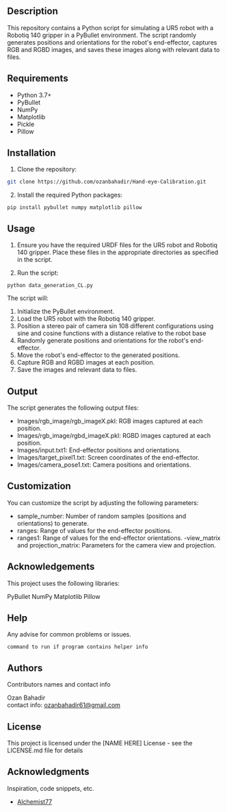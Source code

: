 ## Description
This repository contains a Python script for simulating a UR5 robot with a Robotiq 140 gripper in a PyBullet environment. The script randomly generates positions and orientations for the robot's end-effector, captures RGB and RGBD images, and saves these images along with relevant data to files.
## Requirements

- Python 3.7+
- PyBullet
- NumPy
- Matplotlib
- Pickle
- Pillow


## Installation

1. Clone the repository:

```sh
git clone https://github.com/ozanbahadir/Hand-eye-Calibration.git
```
2. Install the required Python packages:
```
pip install pybullet numpy matplotlib pillow

```

## Usage
1. Ensure you have the required URDF files for the UR5 robot and Robotiq 140 gripper. Place these files in the appropriate directories as specified in the script.

2. Run the script:
```
python data_generation_CL.py
```
The script will:

1. Initialize the PyBullet environment.
2. Load the UR5 robot with the Robotiq 140 gripper.
3. Position a stereo pair of camera sin 108 different configurations using sine and cosine functions with a distance relative to the robot base
4. Randomly generate positions and orientations for the robot's end-effector.
5. Move the robot's end-effector to the generated positions.
6. Capture RGB and RGBD images at each position.
7. Save the images and relevant data to files.

## Output
The script generates the following output files:

- Images/rgb_image/rgb_imageX.pkl: RGB images captured at each position.
- Images/rgb_image/rgbd_imageX.pkl: RGBD images captured at each position.
- Images/input.txt1: End-effector positions and orientations.
- Images/target_pixel1.txt: Screen coordinates of the end-effector.
- Images/camera_pose1.txt: Camera positions and orientations.

## Customization
You can customize the script by adjusting the following parameters:

- sample_number: Number of random samples (positions and orientations) to generate.
- ranges: Range of values for the end-effector positions.
- ranges1: Range of values for the end-effector orientations.
-view_matrix and projection_matrix: Parameters for the camera view and projection.

## Acknowledgements
This project uses the following libraries:

PyBullet
NumPy
Matplotlib
Pillow

## Help

Any advise for common problems or issues.
```
command to run if program contains helper info
```

## Authors

Contributors names and contact info

Ozan Bahadir  
contact info: ozanbahadir61@gmail.com

## License

This project is licensed under the [NAME HERE] License - see the LICENSE.md file for details

## Acknowledgments

Inspiration, code snippets, etc.
* [Alchemist77](https://github.com/Alchemist77/pybullet-ur5-equipped-with-robotiq-140/)



